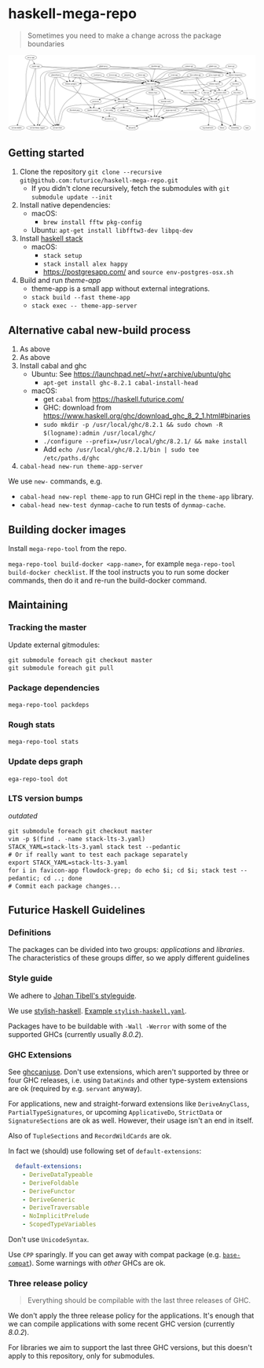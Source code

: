 # haskell-mega-repo

> Sometimes you need to make a change across the package boundaries

![dependency graph](https://raw.githubusercontent.com/futurice/haskell-mega-repo/master/deps.png)

## Getting started

1. Clone the repository `git clone --recursive git@github.com:futurice/haskell-mega-repo.git`
    - If you didn't clone recursively, fetch the submodules with `git submodule update --init`
2. Install native dependencies:
    - macOS:
        - `brew install fftw pkg-config`
    - Ubuntu: `apt-get install libfftw3-dev libpq-dev`
3. Install [haskell stack](https://docs.haskellstack.org/en/stable/install_and_upgrade/)
    - macOS:
        - `stack setup`
        - `stack install alex happy`
        - https://postgresapp.com/ and `source env-postgres-osx.sh`
4. Build and run *theme-app*
    - theme-app is a small app without external integrations.
    - `stack build --fast theme-app`
    - `stack exec -- theme-app-server`

## Alternative cabal new-build process

1. As above
2. As above
3. Install cabal and ghc
    - Ubuntu: See https://launchpad.net/~hvr/+archive/ubuntu/ghc
        - `apt-get install ghc-8.2.1 cabal-install-head`
    - macOS:
        - get `cabal` from https://haskell.futurice.com/
        - GHC: download from https://www.haskell.org/ghc/download_ghc_8_2_1.html#binaries
        - `sudo mkdir -p /usr/local/ghc/8.2.1 && sudo chown -R $(logname):admin /usr/local/ghc/`
        - `./configure --prefix=/usr/local/ghc/8.2.1/ && make install`
        - Add `echo /usr/local/ghc/8.2.1/bin | sudo tee /etc/paths.d/ghc`
4. `cabal-head new-run theme-app-server`

We use `new-` commands, e.g.
- `cabal-head new-repl theme-app` to run GHCi repl in the `theme-app` library.
- `cabal-head new-test dynmap-cache` to run tests of `dynmap-cache`.

## Building docker images

Install `mega-repo-tool` from the repo.

`mega-repo-tool build-docker <app-name>`, for example
`mega-repo-tool build-docker checklist`.
If the tool instructs you to run some docker commands, then do it and re-run the build-docker command.

## Maintaining

### Tracking the master

Update external gitmodules:

```
git submodule foreach git checkout master
git submodule foreach git pull
```

### Package dependencies

```
mega-repo-tool packdeps
```

### Rough stats

```
mega-repo-tool stats
```

### Update deps graph

```
ega-repo-tool dot
```

### LTS version bumps

*outdated*

```
git submodule foreach git checkout master
vim -p $(find . -name stack-lts-3.yaml)
STACK_YAML=stack-lts-3.yaml stack test --pedantic
# Or if really want to test each package separately
export STACK_YAML=stack-lts-3.yaml
for i in favicon-app flowdock-grep; do echo $i; cd $i; stack test --pedantic; cd ..; done
# Commit each package changes...
```

## Futurice Haskell Guidelines

### Definitions

The packages can be divided into two groups: *applications* and *libraries*.
The characteristics of these groups differ, so we apply different guidelines

### Style guide

We adhere to [Johan Tibell's styleguide](https://github.com/tibbe/haskell-style-guide/blob/master/haskell-style.md).

We use [stylish-haskell](https://github.com/jaspervdj/stylish-haskell).
[Example `stylish-haskell.yaml`](https://github.com/futurice/haskell-servant-status/blob/master/.stylish-haskell.yaml).

Packages have to be buildable with `-Wall -Werror` with some of the supported
GHCs (currently usually *8.0.2*).

### GHC Extensions

See [ghccaniuse](http://damianfral.github.io/ghcaniuse/). Don't use extensions,
which aren't supported by three or four GHC releases, i.e. using `DataKinds`
and other type-system extensions are ok (required by e.g. `servant` anyway).

For applications, new and straight-forward extensions like `DeriveAnyClass`,
`PartialTypeSignatures`, or upcoming `ApplicativeDo`, `StrictData` or
`SignatureSections` are ok as well. However, their usage isn't an end in
itself.

Also of `TupleSections` and `RecordWildCards` are ok.

In fact we (should) use following set of `default-extensions`:

```yaml
  default-extensions:
    - DeriveDataTypeable
    - DeriveFoldable
    - DeriveFunctor
    - DeriveGeneric
    - DeriveTraversable
    - NoImplicitPrelude
    - ScopedTypeVariables
```

Don't use `UnicodeSyntax`.

Use `CPP` sparingly. If you can get away with compat package (e.g.
[`base-compat`](http://hackage.haskell.org/package/base-compat)).  Some
warnings with *other* GHCs are ok.

### Three release policy

> Everything should be compilable with the last three releases of GHC.

We don't apply the three release policy for the applications. It's enough that
we can compile applications with some recent GHC version (currently *8.0.2*).

For libraries we aim to support the last three GHC versions, but this
doesn't apply to this repository, only for submodules.
